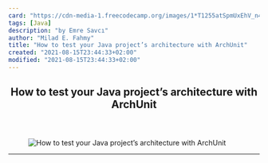 ```yaml
---
card: "https://cdn-media-1.freecodecamp.org/images/1*T1255atSpmUxEhV_n4t9Yw.png"
tags: [Java]
description: "by Emre Savcı"
author: "Milad E. Fahmy"
title: "How to test your Java project’s architecture with ArchUnit"
created: "2021-08-15T23:44:33+02:00"
modified: "2021-08-15T23:44:33+02:00"
---
```

<div class="site-wrapper">
<main id="site-main" class="site-main outer">
<div class="inner">
<article class="post-full post tag-java tag-software-development tag-unit-testing tag-programming tag-coding ">
<header class="post-full-header">
<h1 class="post-full-title">How to test your Java project’s architecture with ArchUnit</h1>
</header>
<figure class="post-full-image">
<picture>
<source media="(max-width: 700px)" sizes="1px" srcset="data:image/gif;base64,R0lGODlhAQABAIAAAAAAAP///yH5BAEAAAAALAAAAAABAAEAAAIBRAA7 1w">
<source media="(min-width: 701px)" sizes="(max-width: 800px) 400px,
(max-width: 1170px) 700px,
1400px" srcset="https://cdn-media-1.freecodecamp.org/images/1*T1255atSpmUxEhV_n4t9Yw.png 300w,
https://cdn-media-1.freecodecamp.org/images/1*T1255atSpmUxEhV_n4t9Yw.png 600w,
https://cdn-media-1.freecodecamp.org/images/1*T1255atSpmUxEhV_n4t9Yw.png 1000w,
https://cdn-media-1.freecodecamp.org/images/1*T1255atSpmUxEhV_n4t9Yw.png 2000w">
<img onerror="this.style.display='none'" src="https://cdn-media-1.freecodecamp.org/images/1*T1255atSpmUxEhV_n4t9Yw.png" alt="How to test your Java project’s architecture with ArchUnit">
</picture>
</figure>
<section class="post-full-content">
<div class="post-content medium-migrated-article">
</div>
<hr>
</section>
</article>
</div>
</main>
</div>
<!-- Google Tag Manager (noscript) -->
<!-- End Google Tag Manager (noscript) -->
